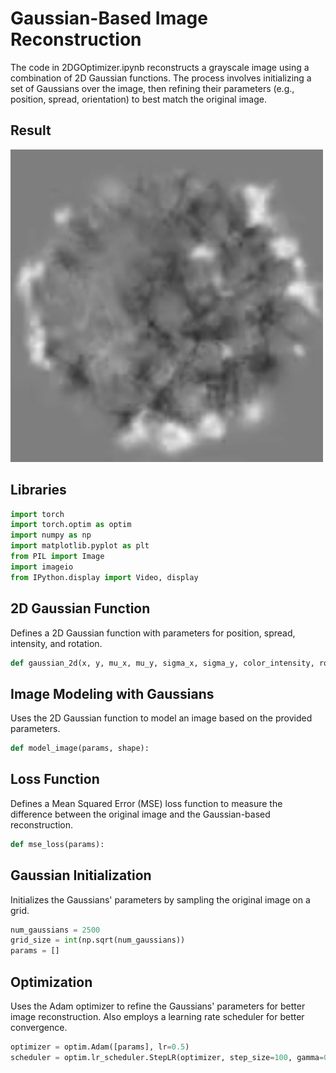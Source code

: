 # Gaussian-Based Image Reconstruction

The code in 2DGOptimizer.ipynb reconstructs a grayscale image using a combination of 2D Gaussian functions. The process involves initializing a set of Gaussians over the image, then refining their parameters (e.g., position, spread, orientation) to best match the original image.

## Result
<img src="https://raw.githubusercontent.com/uynitsuj/2DGaussianOptimization/main/data/gaussian_reconstruction.gif" width="500" height="500">


## Libraries
```python
import torch
import torch.optim as optim
import numpy as np
import matplotlib.pyplot as plt
from PIL import Image
import imageio
from IPython.display import Video, display
```

## 2D Gaussian Function
Defines a 2D Gaussian function with parameters for position, spread, intensity, and rotation.

```python
def gaussian_2d(x, y, mu_x, mu_y, sigma_x, sigma_y, color_intensity, rotation_angle):
```

## Image Modeling with Gaussians
Uses the 2D Gaussian function to model an image based on the provided parameters.

```python
def model_image(params, shape):
```

## Loss Function
Defines a Mean Squared Error (MSE) loss function to measure the difference between the original image and the Gaussian-based reconstruction.

```python
def mse_loss(params):
```

## Gaussian Initialization
Initializes the Gaussians' parameters by sampling the original image on a grid.

```python
num_gaussians = 2500
grid_size = int(np.sqrt(num_gaussians))
params = []
```

## Optimization
Uses the Adam optimizer to refine the Gaussians' parameters for better image reconstruction. Also employs a learning rate scheduler for better convergence.

```python
optimizer = optim.Adam([params], lr=0.5) 
scheduler = optim.lr_scheduler.StepLR(optimizer, step_size=100, gamma=0.7)
```
